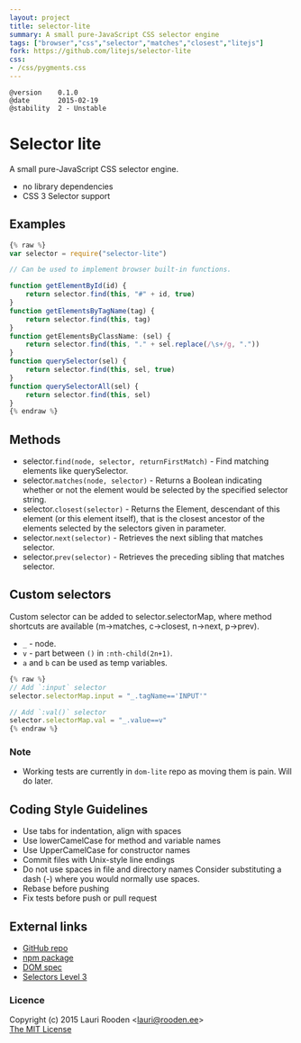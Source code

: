 ```yaml
---
layout: project
title: selector-lite
summary: A small pure-JavaScript CSS selector engine
tags: ["browser","css","selector","matches","closest","litejs"]
fork: https://github.com/litejs/selector-lite
css:
- /css/pygments.css
---
```

[npm package]: https://npmjs.org/package/selector-lite
[GitHub repo]: https://github.com/litejs/selector-lite


    @version    0.1.0
    @date       2015-02-19
    @stability  2 - Unstable


Selector lite
=============

A small pure-JavaScript CSS selector engine.

 -  no library dependencies
 -  CSS 3 Selector support

Examples
--------

```javascript
{% raw %}
var selector = require("selector-lite")

// Can be used to implement browser built-in functions.

function getElementById(id) {
    return selector.find(this, "#" + id, true)
}
function getElementsByTagName(tag) {
    return selector.find(this, tag)
}
function getElementsByClassName: (sel) {
    return selector.find(this, "." + sel.replace(/\s+/g, "."))
}
function querySelector(sel) {
    return selector.find(this, sel, true)
}
function querySelectorAll(sel) {
    return selector.find(this, sel)
}
{% endraw %}
```

Methods
-------

-   selector.`find(node, selector, returnFirstMatch)` - Find matching elements like querySelector.
-   selector.`matches(node, selector)` - Returns a Boolean indicating whether or not
    the element would be selected by the specified selector string.
-   selector.`closest(selector)` - Returns the Element, descendant of this element
    (or this element itself), that is the closest ancestor of the elements
    selected by the selectors given in parameter.
-   selector.`next(selector)` - Retrieves the next sibling that matches selector.
-   selector.`prev(selector)` - Retrieves the preceding sibling that matches selector.


Custom selectors
----------------

Custom selector can be added to selector.selectorMap,
where method shortcuts are available (m->matches, c->closest, n->next, p->prev).

-   `_` - node.
-   `v` - part between `()` in `:nth-child(2n+1)`.
-   `a` and `b` can be used as temp variables.

```javascript
{% raw %}
// Add `:input` selector
selector.selectorMap.input = "_.tagName=='INPUT'"

// Add `:val()` selector
selector.selectorMap.val = "_.value==v"
{% endraw %}
```

### Note

-  Working tests are currently in `dom-lite` repo
   as moving them is pain. Will do later.

Coding Style Guidelines
-----------------------

-   Use tabs for indentation, align with spaces
-   Use lowerCamelCase for method and variable names
-   Use UpperCamelCase for constructor names
-   Commit files with Unix-style line endings
-   Do not use spaces in file and directory names
    Consider substituting a dash (-) where you would normally use spaces.
-   Rebase before pushing
-   Fix tests before push or pull request


External links
--------------

-   [GitHub repo][]
-   [npm package][]
-   [DOM spec](https://dom.spec.whatwg.org/)
-   [Selectors Level 3](http://www.w3.org/TR/selectors/)



### Licence

Copyright (c) 2015 Lauri Rooden &lt;lauri@rooden.ee&gt;  
[The MIT License](http://lauri.rooden.ee/mit-license.txt)


